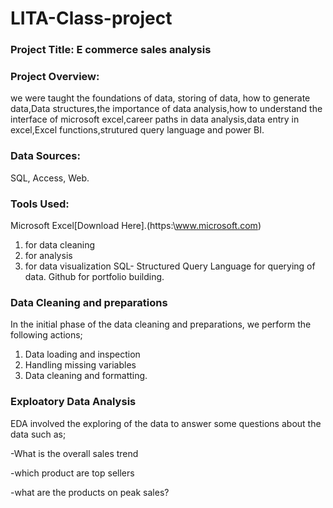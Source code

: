 # LITA-Class-project

### Project Title: E commerce sales analysis

### Project Overview: 
we were taught the foundations of data, storing of data, how to generate data,Data structures,the importance of data analysis,how to understand the interface of microsoft excel,career paths in data analysis,data entry in excel,Excel functions,strutured query language and power BI.

### Data Sources:
SQL, Access, Web.

### Tools Used:
Microsoft Excel[Download Here].(https:\\www.microsoft.com)

1. for data cleaning
2. for analysis
3. for data visualization
SQL- Structured Query Language for querying of data.
Github for portfolio building.

### Data Cleaning and preparations
In the initial phase of the data cleaning and preparations, we perform the following actions;
1. Data loading and inspection
2. Handling missing variables
3. Data cleaning and formatting.

### Exploatory Data Analysis
EDA involved the exploring of the data to answer some questions about the data such as;

-What is the overall sales trend

-which product are top sellers

-what are the products on peak sales?

